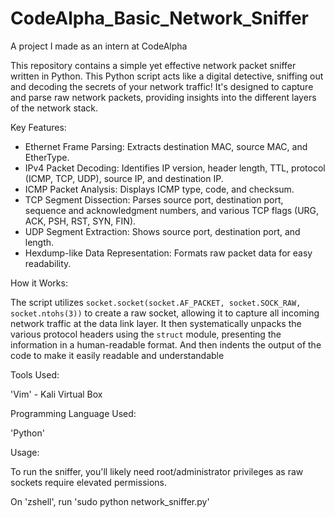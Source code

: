 # CodeAlpha_Basic_Network_Sniffer
A project I made as an intern at CodeAlpha

This repository contains a simple yet effective network packet sniffer written in Python.
This Python script acts like a digital detective, sniffing out and decoding the secrets of your network traffic!
It's designed to capture and parse raw network packets, providing insights into the different layers of the network stack.

Key Features:

* Ethernet Frame Parsing: Extracts destination MAC, source MAC, and EtherType.
* IPv4 Packet Decoding: Identifies IP version, header length, TTL, protocol (ICMP, TCP, UDP), source IP, and destination IP.
* ICMP Packet Analysis: Displays ICMP type, code, and checksum.
* TCP Segment Dissection: Parses source port, destination port, sequence and acknowledgment numbers, and various TCP flags (URG, ACK, PSH, RST, SYN, FIN).
* UDP Segment Extraction: Shows source port, destination port, and length.
* Hexdump-like Data Representation: Formats raw packet data for easy readability.

How it Works:

The script utilizes `socket.socket(socket.AF_PACKET, socket.SOCK_RAW, socket.ntohs(3))` to create a raw socket, allowing it to capture all incoming network traffic at the data link layer. It then systematically unpacks the various protocol headers using the `struct` module, presenting the information in a human-readable format.
And then indents the output of the code to make it easily readable and understandable

Tools Used:

'Vim' - Kali Virtual Box

Programming Language Used:

'Python'

Usage:

To run the sniffer, you'll likely need root/administrator privileges as raw sockets require elevated permissions.

On 'zshell', run 'sudo python network_sniffer.py'
